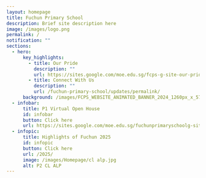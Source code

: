 ```yaml
---
layout: homepage
title: Fuchun Primary School
description: Brief site description here
image: /images/logo.png
permalink: /
notification: ""
sections:
  - hero:
      key_highlights:
        - title: Our Pride
          description: ""
          url: https://sites.google.com/moe.edu.sg/fcps-g-site-our-pride/our-pride-home/
        - title: Connect With Us
          description: ""
          url: /fuchun-primary-school/updates/permalink/
      background: /images/FCPS_WEBSITE_ANIMATED_BANNER_2024_1260px_x_574px__Canva_com__4_5_sec__5mb_.gif
  - infobar:
      title: P1 Virtual Open House
      id: infobar
      button: Click here
      url: https://sites.google.com/moe.edu.sg/fuchunprimaryschoolg-site/p1-virtual-open-house
  - infopic:
      title: Highlights of Fuchun 2025
      id: infopic
      button: Click here
      url: /2025/
      image: /images/Homepage/cl alp.jpg
      alt: P2 CL ALP
---
```

